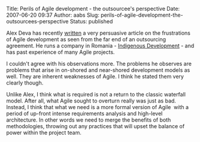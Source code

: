 Title: Perils of Agile development - the outsourcee's perspective
Date: 2007-06-20 09:37
Author: aabs
Slug: perils-of-agile-development-the-outsourcees-perspective
Status: published

Alex Deva has recently [written](http://antiagile.indigenious.ro/) a very persuasive article on the frustrations of Agile development as seen from the far end of an outsourcing agreement. He runs a company in Romania - [Indigenous Development](http://www.indigenious.ro/) - and has past experience of many Agile projects.

I couldn't agree with his observations more. The problems he observes are problems that arise in on-shored and near-shored development models as well. They are inherent weaknesses of Agile. I think he stated them very clearly though.

Unlike Alex, I think what is required is not a return to the classic waterfall model. After all, what Agile sought to overturn really was just as bad. Instead, I think that what we need is a more formal version of Agile  with a period of up-front intense requirements analysis and high-level architecture. In other words we need to merge the benefits of both methodologies, throwing out any practices that will upset the balance of power within the project team.
